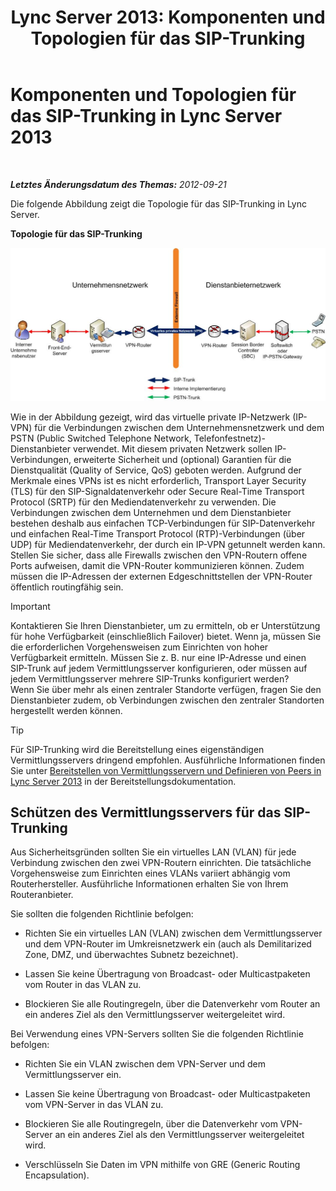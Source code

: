 ﻿---
title: 'Lync Server 2013: Komponenten und Topologien für das SIP-Trunking'
TOCTitle: Komponenten und Topologien für das SIP-Trunking
ms:assetid: 8ed9a9d0-517e-4f36-a131-22cdafa257fa
ms:mtpsurl: https://technet.microsoft.com/de-de/library/Gg398720(v=OCS.15)
ms:contentKeyID: 49294719
ms.date: 05/19/2016
mtps_version: v=OCS.15
ms.translationtype: HT
---

# Komponenten und Topologien für das SIP-Trunking in Lync Server 2013

 

_**Letztes Änderungsdatum des Themas:** 2012-09-21_

Die folgende Abbildung zeigt die Topologie für das SIP-Trunking in Lync Server.

**Topologie für das SIP-Trunking**

![Topologie für das SIP-Trunking](images/Gg398720.669fb55d-7c81-4e21-9421-fabc43d6e064(OCS.15).jpg "Topologie für das SIP-Trunking")

Wie in der Abbildung gezeigt, wird das virtuelle private IP-Netzwerk (IP-VPN) für die Verbindungen zwischen dem Unternehmensnetzwerk und dem PSTN (Public Switched Telephone Network, Telefonfestnetz)-Dienstanbieter verwendet. Mit diesem privaten Netzwerk sollen IP-Verbindungen, erweiterte Sicherheit und (optional) Garantien für die Dienstqualität (Quality of Service, QoS) geboten werden. Aufgrund der Merkmale eines VPNs ist es nicht erforderlich, Transport Layer Security (TLS) für den SIP-Signaldatenverkehr oder Secure Real-Time Transport Protocol (SRTP) für den Mediendatenverkehr zu verwenden. Die Verbindungen zwischen dem Unternehmen und dem Dienstanbieter bestehen deshalb aus einfachen TCP-Verbindungen für SIP-Datenverkehr und einfachen Real-Time Transport Protocol (RTP)-Verbindungen (über UDP) für Mediendatenverkehr, der durch ein IP-VPN getunnelt werden kann. Stellen Sie sicher, dass alle Firewalls zwischen den VPN-Routern offene Ports aufweisen, damit die VPN-Router kommunizieren können. Zudem müssen die IP-Adressen der externen Edgeschnittstellen der VPN-Router öffentlich routingfähig sein.


> [!IMPORTANT]
> Kontaktieren Sie Ihren Dienstanbieter, um zu ermitteln, ob er Unterstützung für hohe Verfügbarkeit (einschließlich Failover) bietet. Wenn ja, müssen Sie die erforderlichen Vorgehensweisen zum Einrichten von hoher Verfügbarkeit ermitteln. Müssen Sie z.&nbsp;B. nur eine IP-Adresse und einen SIP-Trunk auf jedem Vermittlungsserver konfigurieren, oder müssen auf jedem Vermittlungsserver mehrere SIP-Trunks konfiguriert werden?<BR>Wenn Sie über mehr als einen zentraler Standorte verfügen, fragen Sie den Dienstanbieter zudem, ob Verbindungen zwischen den zentraler Standorten hergestellt werden können.




> [!TIP]
> Für SIP-Trunking wird die Bereitstellung eines eigenständigen Vermittlungsservers dringend empfohlen. Ausführliche Informationen finden Sie unter <A href="lync-server-2013-deploying-mediation-servers-and-defining-peers.md">Bereitstellen von Vermittlungsservern und Definieren von Peers in Lync Server 2013</A> in der Bereitstellungsdokumentation.



## Schützen des Vermittlungsservers für das SIP-Trunking

Aus Sicherheitsgründen sollten Sie ein virtuelles LAN (VLAN) für jede Verbindung zwischen den zwei VPN-Routern einrichten. Die tatsächliche Vorgehensweise zum Einrichten eines VLANs variiert abhängig vom Routerhersteller. Ausführliche Informationen erhalten Sie von Ihrem Routeranbieter.

Sie sollten die folgenden Richtlinie befolgen:

  - Richten Sie ein virtuelles LAN (VLAN) zwischen dem Vermittlungsserver und dem VPN-Router im Umkreisnetzwerk ein (auch als Demilitarized Zone, DMZ, und überwachtes Subnetz bezeichnet).

  - Lassen Sie keine Übertragung von Broadcast- oder Multicastpaketen vom Router in das VLAN zu.

  - Blockieren Sie alle Routingregeln, über die Datenverkehr vom Router an ein anderes Ziel als den Vermittlungsserver weitergeleitet wird.

Bei Verwendung eines VPN-Servers sollten Sie die folgenden Richtlinie befolgen:

  - Richten Sie ein VLAN zwischen dem VPN-Server und dem Vermittlungsserver ein.

  - Lassen Sie keine Übertragung von Broadcast- oder Multicastpaketen vom VPN-Server in das VLAN zu.

  - Blockieren Sie alle Routingregeln, über die Datenverkehr vom VPN-Server an ein anderes Ziel als den Vermittlungsserver weitergeleitet wird.

  - Verschlüsseln Sie Daten im VPN mithilfe von GRE (Generic Routing Encapsulation).

